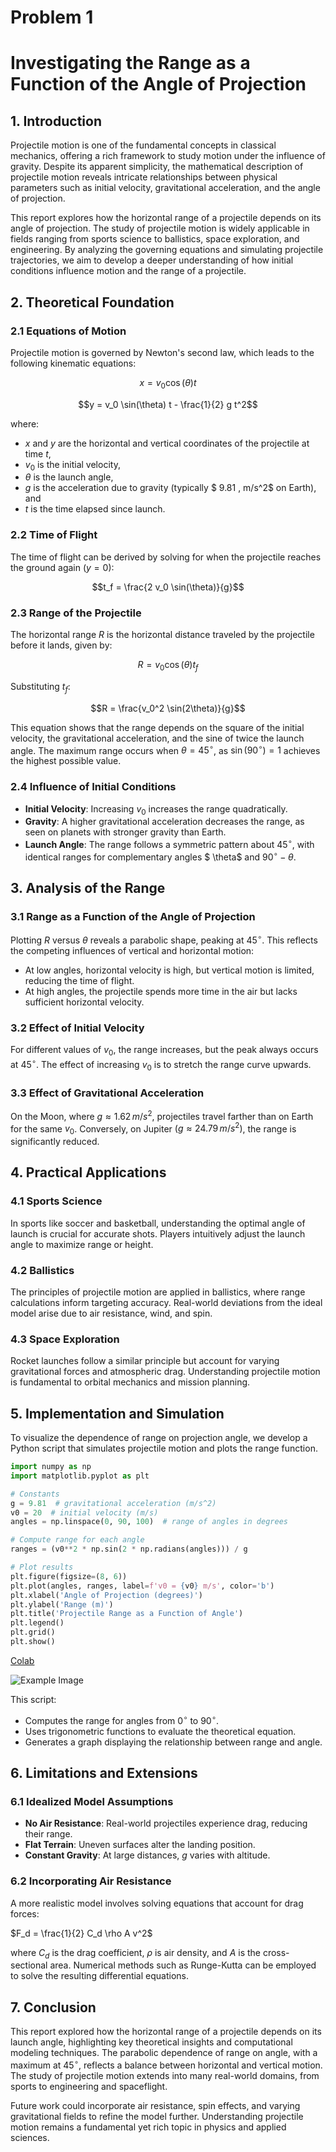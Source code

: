 # Problem 1
# Investigating the Range as a Function of the Angle of Projection  

## 1. Introduction  

Projectile motion is one of the fundamental concepts in classical mechanics, offering a rich framework to study motion under the influence of gravity. Despite its apparent simplicity, the mathematical description of projectile motion reveals intricate relationships between physical parameters such as initial velocity, gravitational acceleration, and the angle of projection.  

This report explores how the horizontal range of a projectile depends on its angle of projection. The study of projectile motion is widely applicable in fields ranging from sports science to ballistics, space exploration, and engineering. By analyzing the governing equations and simulating projectile trajectories, we aim to develop a deeper understanding of how initial conditions influence motion and the range of a projectile.  

## 2. Theoretical Foundation  

### 2.1 Equations of Motion  

Projectile motion is governed by Newton's second law, which leads to the following kinematic equations:  

$$x = v_0 \cos(\theta) t$$

$$y = v_0 \sin(\theta) t - \frac{1}{2} g t^2$$

where:  
- $x$ and $y$ are the horizontal and vertical coordinates of the projectile at time $t$,  
- $v_0$ is the initial velocity,  
- $\theta$ is the launch angle,  
- $g$ is the acceleration due to gravity (typically $ 9.81 \, m/s^2$ on Earth), and  
- $t$ is the time elapsed since launch.  

### 2.2 Time of Flight  

The time of flight can be derived by solving for when the projectile reaches the ground again $(y = 0)$:  

$$t_f = \frac{2 v_0 \sin(\theta)}{g}$$

### 2.3 Range of the Projectile  

The horizontal range $R$ is the horizontal distance traveled by the projectile before it lands, given by:  

$$R = v_0 \cos(\theta)t_f$$

Substituting $t_f$:  

$$R = \frac{v_0^2 \sin(2\theta)}{g}$$

This equation shows that the range depends on the square of the initial velocity, the gravitational acceleration, and the sine of twice the launch angle. The maximum range occurs when $\theta = 45^\circ$, as $\sin(90^\circ) = 1$ achieves the highest possible value.

### 2.4 Influence of Initial Conditions  

- **Initial Velocity**: Increasing $v_0$ increases the range quadratically.  
- **Gravity**: A higher gravitational acceleration decreases the range, as seen on planets with stronger gravity than Earth.  
- **Launch Angle**: The range follows a symmetric pattern about $45^\circ$, with identical ranges for complementary angles $ \theta$ and $90^\circ - \theta$.  

## 3. Analysis of the Range  

### 3.1 Range as a Function of the Angle of Projection  

Plotting $R$ versus $\theta$ reveals a parabolic shape, peaking at $45^\circ$. This reflects the competing influences of vertical and horizontal motion:  

- At low angles, horizontal velocity is high, but vertical motion is limited, reducing the time of flight.  
- At high angles, the projectile spends more time in the air but lacks sufficient horizontal velocity.  

### 3.2 Effect of Initial Velocity  

For different values of $v_0$, the range increases, but the peak always occurs at $45^\circ$. The effect of increasing $v_0$ is to stretch the range curve upwards.  

### 3.3 Effect of Gravitational Acceleration  

On the Moon, where $g \approx 1.62 \, m/s^2$, projectiles travel farther than on Earth for the same $v_0$. Conversely, on Jupiter $(g \approx 24.79 \, m/s^2)$, the range is significantly reduced.  

## 4. Practical Applications  

### 4.1 Sports Science  

In sports like soccer and basketball, understanding the optimal angle of launch is crucial for accurate shots. Players intuitively adjust the launch angle to maximize range or height.  

### 4.2 Ballistics  

The principles of projectile motion are applied in ballistics, where range calculations inform targeting accuracy. Real-world deviations from the ideal model arise due to air resistance, wind, and spin.  

### 4.3 Space Exploration  

Rocket launches follow a similar principle but account for varying gravitational forces and atmospheric drag. Understanding projectile motion is fundamental to orbital mechanics and mission planning.  

## 5. Implementation and Simulation  

To visualize the dependence of range on projection angle, we develop a Python script that simulates projectile motion and plots the range function.  

```python
import numpy as np
import matplotlib.pyplot as plt

# Constants
g = 9.81  # gravitational acceleration (m/s^2)
v0 = 20  # initial velocity (m/s)
angles = np.linspace(0, 90, 100)  # range of angles in degrees

# Compute range for each angle
ranges = (v0**2 * np.sin(2 * np.radians(angles))) / g

# Plot results
plt.figure(figsize=(8, 6))
plt.plot(angles, ranges, label=f'v0 = {v0} m/s', color='b')
plt.xlabel('Angle of Projection (degrees)')
plt.ylabel('Range (m)')
plt.title('Projectile Range as a Function of Angle')
plt.legend()
plt.grid()
plt.show()
```
[Colab](https://colab.research.google.com/drive/1hoZNFeee6syi7Yc08jQ9eyxHDQqNKHz7?authuser=1#scrollTo=MhV99wEBVqMB)

![Example Image](https://github.com/mirsaddoyan/solutions_repo/blob/main/docs/1%20Physics/1%20Mechanics/Unknown-8.png?raw=true)


This script:  
- Computes the range for angles from $0^\circ$ to $90^\circ$.  
- Uses trigonometric functions to evaluate the theoretical equation.  
- Generates a graph displaying the relationship between range and angle.  

## 6. Limitations and Extensions  

### 6.1 Idealized Model Assumptions  

- **No Air Resistance**: Real-world projectiles experience drag, reducing their range.  
- **Flat Terrain**: Uneven surfaces alter the landing position.  
- **Constant Gravity**: At large distances, $g$ varies with altitude.  

### 6.2 Incorporating Air Resistance  

A more realistic model involves solving equations that account for drag forces:  

$F_d = \frac{1}{2} C_d \rho A v^2$

where $C_d$ is the drag coefficient, $\rho$ is air density, and $A$ is the cross-sectional area. Numerical methods such as Runge-Kutta can be employed to solve the resulting differential equations.  

## 7. Conclusion  

This report explored how the horizontal range of a projectile depends on its launch angle, highlighting key theoretical insights and computational modeling techniques. The parabolic dependence of range on angle, with a maximum at $45^\circ$, reflects a balance between horizontal and vertical motion. The study of projectile motion extends into many real-world domains, from sports to engineering and spaceflight.  

Future work could incorporate air resistance, spin effects, and varying gravitational fields to refine the model further. Understanding projectile motion remains a fundamental yet rich topic in physics and applied sciences.
